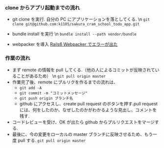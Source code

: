 ### clone からアプリ起動までの流れ

- git clone を実行. 自分の PC にアプリケーションを落としてくる. \n
  `git clone git@github.com:k1105/sakura_cram_school_todo_app.git`
- bundle install を実行 \n
  `bundle install --path vendor/bundle`

- webpacker を導入
  [Rails6 Webpacker でエラーが出た](https://qiita.com/libertyu/items/1eb74adc817ab8971100)

### 作業の流れ

- まず remote の情報を pull してくる.（他の人によるコミットが反映されていることがあるため） \n
  `git pull origin master`
- 作業完了後、remote にプルリクを作るまでの流れは、
  - `git add -A`
  - `git commit -m "コミットメッセージ"`
  - `git push origin ブランチ名`
  - github にアクセスし、create pull request のボタンを押す.pull request には、何をしたのか、なぜしたのかがわかるような見出し、コメントを残す.
- コードレビューを受け、OK が出たら github からプルリクエストをマージする.
- 最後に、今の変更をローカルの master ブランチに反映させるため、もう一度 pull する.
  `git pull origin master`
